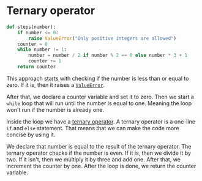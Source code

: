 # Ternary operator

```python
def steps(number):
    if number <= 0:
        raise ValueError("Only positive integers are allowed")
    counter = 0
    while number != 1:
        number = number / 2 if number % 2 == 0 else number * 3 + 1
        counter += 1
    return counter
```

This approach starts with checking if the number is less than or equal to zero.
If it is, then it raises a [`ValueError`][value-error].

After that, we declare a counter variable and set it to zero.
Then we start a `while` loop that will run until the number is equal to one.
Meaning the loop won't run if the number is already one.

Inside the loop we have a [ternary operator][ternary-operator].
A ternary operator is a one-line `if` and `else` statement.
That means that we can make the code more concise by using it.

We declare that number is equal to the result of the ternary operator.
The ternary operator checks if the number is even.
If it is, then we divide it by two.
If it isn't, then we multiply it by three and add one.
After that, we increment the counter by one.
After the loop is done, we return the counter variable.

[ternary-operator]: https://www.pythontutorial.net/python-basics/python-ternary-operator/
[value-error]: https://docs.python.org/3/library/exceptions.html#ValueError
